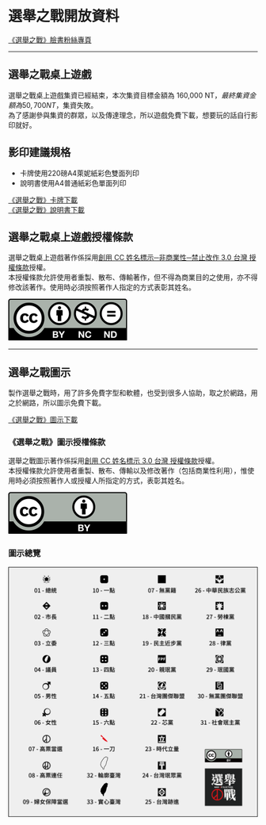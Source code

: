 # 選舉之戰開放資料
[《選舉之戰》臉書粉絲專頁](https://www.facebook.com/WarofElection)  

***

## 選舉之戰桌上遊戲
選舉之戰桌上遊戲集資已經結束，本次集資目標金額為 160,000 NT$，最終集資金額為 50,700 NT$，集資失敗。  
為了感謝參與集資的群眾，以及傳達理念，所以遊戲免費下載，想要玩的話自行影印就好。  

## 影印建議規格
* 卡牌使用220磅A4萊妮紙彩色雙面列印  
* 說明書使用A4普通紙彩色單面列印  

[《選舉之戰》卡牌下載](/doc/220磅A4萊妮紙彩色雙面列印共43張.pdf)  
[《選舉之戰》說明書下載](/doc/A4普通紙彩色單面列印共2張.pdf)  

## 選舉之戰桌上遊戲授權條款
選舉之戰桌上遊戲著作係採用[創用 CC 姓名標示─非商業性─禁止改作 3.0 台灣 授權條款](https://creativecommons.org/licenses/by/3.0/tw/)授權。  
本授權條款允許使用者重製、散布、傳輸著作，但不得為商業目的之使用，亦不得修改該著作。使用時必須按照著作人指定的方式表彰其姓名。  

![by-nc-nd](/doc/by-nc-nd.svg)  

***

## 選舉之戰圖示
製作選舉之戰時，用了許多免費字型和軟體，也受到很多人協助，取之於網路，用之於網路，所以圖示免費下載。  

[《選舉之戰》圖示下載](/icon/icon_all.ai)

### 《選舉之戰》圖示授權條款

選舉之戰圖示著作係採用[創用 CC 姓名標示 3.0 台灣 授權條款](https://creativecommons.org/licenses/by/3.0/tw/)授權。  
本授權條款允許使用者重製、散布、傳輸以及修改著作（包括商業性利用），惟使用時必須按照著作人或授權人所指定的方式，表彰其姓名。  

![bycc](/doc/bycc.svg)  

### 圖示總覽
![index](/doc/icon_all.png)